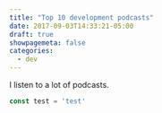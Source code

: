 ```yaml
---
title: "Top 10 development podcasts"
date: 2017-09-03T14:33:21-05:00
draft: true
showpagemeta: false
categories:
  - dev
---
```

I listen to a lot of podcasts.

```js
const test = 'test'
```
